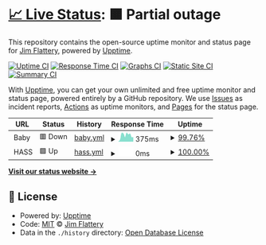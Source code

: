 # [📈 Live Status](https://jflattery.github.io/upptime): <!--live status--> **🟧 Partial outage**

This repository contains the open-source uptime monitor and status page for [Jim Flattery](https://jflattery.github.io/upptime), powered by [Upptime](https://github.com/upptime/upptime).

[![Uptime CI](https://github.com/jflattery/upptime/workflows/Uptime%20CI/badge.svg)](https://github.com/jflattery/upptime/actions?query=workflow%3A%22Uptime+CI%22)
[![Response Time CI](https://github.com/jflattery/upptime/workflows/Response%20Time%20CI/badge.svg)](https://github.com/jflattery/upptime/actions?query=workflow%3A%22Response+Time+CI%22)
[![Graphs CI](https://github.com/jflattery/upptime/workflows/Graphs%20CI/badge.svg)](https://github.com/jflattery/upptime/actions?query=workflow%3A%22Graphs+CI%22)
[![Static Site CI](https://github.com/jflattery/upptime/workflows/Static%20Site%20CI/badge.svg)](https://github.com/jflattery/upptime/actions?query=workflow%3A%22Static+Site+CI%22)
[![Summary CI](https://github.com/jflattery/upptime/workflows/Summary%20CI/badge.svg)](https://github.com/jflattery/upptime/actions?query=workflow%3A%22Summary+CI%22)

With [Upptime](https://upptime.js.org), you can get your own unlimited and free uptime monitor and status page, powered entirely by a GitHub repository. We use [Issues](https://github.com/jflattery/upptime/issues) as incident reports, [Actions](https://github.com/jflattery/upptime/actions) as uptime monitors, and [Pages](https://jflattery.github.io/upptime) for the status page.

<!--start: status pages-->
<!-- This summary is generated by Upptime (https://github.com/upptime/upptime) -->
<!-- Do not edit this manually, your changes will be overwritten -->
<!-- prettier-ignore -->
| URL | Status | History | Response Time | Uptime |
| --- | ------ | ------- | ------------- | ------ |
| <img alt="" src="https://favicons.githubusercontent.com/null" height="13"> Baby | 🟥 Down | [baby.yml](https://github.com/jflattery/upptime/commits/HEAD/history/baby.yml) | <details><summary><img alt="Response time graph" src="./graphs/baby/response-time-week.png" height="20"> 375ms</summary><br><a href="https://jflattery.github.io/upptime/history/baby"><img alt="Response time 401" src="https://img.shields.io/endpoint?url=https%3A%2F%2Fraw.githubusercontent.com%2Fjflattery%2Fupptime%2FHEAD%2Fapi%2Fbaby%2Fresponse-time.json"></a><br><a href="https://jflattery.github.io/upptime/history/baby"><img alt="24-hour response time 272" src="https://img.shields.io/endpoint?url=https%3A%2F%2Fraw.githubusercontent.com%2Fjflattery%2Fupptime%2FHEAD%2Fapi%2Fbaby%2Fresponse-time-day.json"></a><br><a href="https://jflattery.github.io/upptime/history/baby"><img alt="7-day response time 375" src="https://img.shields.io/endpoint?url=https%3A%2F%2Fraw.githubusercontent.com%2Fjflattery%2Fupptime%2FHEAD%2Fapi%2Fbaby%2Fresponse-time-week.json"></a><br><a href="https://jflattery.github.io/upptime/history/baby"><img alt="30-day response time 401" src="https://img.shields.io/endpoint?url=https%3A%2F%2Fraw.githubusercontent.com%2Fjflattery%2Fupptime%2FHEAD%2Fapi%2Fbaby%2Fresponse-time-month.json"></a><br><a href="https://jflattery.github.io/upptime/history/baby"><img alt="1-year response time 401" src="https://img.shields.io/endpoint?url=https%3A%2F%2Fraw.githubusercontent.com%2Fjflattery%2Fupptime%2FHEAD%2Fapi%2Fbaby%2Fresponse-time-year.json"></a></details> | <details><summary><a href="https://jflattery.github.io/upptime/history/baby">99.76%</a></summary><a href="https://jflattery.github.io/upptime/history/baby"><img alt="All-time uptime 99.88%" src="https://img.shields.io/endpoint?url=https%3A%2F%2Fraw.githubusercontent.com%2Fjflattery%2Fupptime%2FHEAD%2Fapi%2Fbaby%2Fuptime.json"></a><br><a href="https://jflattery.github.io/upptime/history/baby"><img alt="24-hour uptime 99.99%" src="https://img.shields.io/endpoint?url=https%3A%2F%2Fraw.githubusercontent.com%2Fjflattery%2Fupptime%2FHEAD%2Fapi%2Fbaby%2Fuptime-day.json"></a><br><a href="https://jflattery.github.io/upptime/history/baby"><img alt="7-day uptime 99.76%" src="https://img.shields.io/endpoint?url=https%3A%2F%2Fraw.githubusercontent.com%2Fjflattery%2Fupptime%2FHEAD%2Fapi%2Fbaby%2Fuptime-week.json"></a><br><a href="https://jflattery.github.io/upptime/history/baby"><img alt="30-day uptime 99.88%" src="https://img.shields.io/endpoint?url=https%3A%2F%2Fraw.githubusercontent.com%2Fjflattery%2Fupptime%2FHEAD%2Fapi%2Fbaby%2Fuptime-month.json"></a><br><a href="https://jflattery.github.io/upptime/history/baby"><img alt="1-year uptime 99.88%" src="https://img.shields.io/endpoint?url=https%3A%2F%2Fraw.githubusercontent.com%2Fjflattery%2Fupptime%2FHEAD%2Fapi%2Fbaby%2Fuptime-year.json"></a></details>
| <img alt="" src="https://favicons.githubusercontent.com/null" height="13"> HASS | 🟩 Up | [hass.yml](https://github.com/jflattery/upptime/commits/HEAD/history/hass.yml) | <details><summary><img alt="Response time graph" src="./graphs/hass/response-time-week.png" height="20"> 0ms</summary><br><a href="https://jflattery.github.io/upptime/history/hass"><img alt="Response time 0" src="https://img.shields.io/endpoint?url=https%3A%2F%2Fraw.githubusercontent.com%2Fjflattery%2Fupptime%2FHEAD%2Fapi%2Fhass%2Fresponse-time.json"></a><br><a href="https://jflattery.github.io/upptime/history/hass"><img alt="24-hour response time 0" src="https://img.shields.io/endpoint?url=https%3A%2F%2Fraw.githubusercontent.com%2Fjflattery%2Fupptime%2FHEAD%2Fapi%2Fhass%2Fresponse-time-day.json"></a><br><a href="https://jflattery.github.io/upptime/history/hass"><img alt="7-day response time 0" src="https://img.shields.io/endpoint?url=https%3A%2F%2Fraw.githubusercontent.com%2Fjflattery%2Fupptime%2FHEAD%2Fapi%2Fhass%2Fresponse-time-week.json"></a><br><a href="https://jflattery.github.io/upptime/history/hass"><img alt="30-day response time 0" src="https://img.shields.io/endpoint?url=https%3A%2F%2Fraw.githubusercontent.com%2Fjflattery%2Fupptime%2FHEAD%2Fapi%2Fhass%2Fresponse-time-month.json"></a><br><a href="https://jflattery.github.io/upptime/history/hass"><img alt="1-year response time 0" src="https://img.shields.io/endpoint?url=https%3A%2F%2Fraw.githubusercontent.com%2Fjflattery%2Fupptime%2FHEAD%2Fapi%2Fhass%2Fresponse-time-year.json"></a></details> | <details><summary><a href="https://jflattery.github.io/upptime/history/hass">100.00%</a></summary><a href="https://jflattery.github.io/upptime/history/hass"><img alt="All-time uptime 100.00%" src="https://img.shields.io/endpoint?url=https%3A%2F%2Fraw.githubusercontent.com%2Fjflattery%2Fupptime%2FHEAD%2Fapi%2Fhass%2Fuptime.json"></a><br><a href="https://jflattery.github.io/upptime/history/hass"><img alt="24-hour uptime 100.00%" src="https://img.shields.io/endpoint?url=https%3A%2F%2Fraw.githubusercontent.com%2Fjflattery%2Fupptime%2FHEAD%2Fapi%2Fhass%2Fuptime-day.json"></a><br><a href="https://jflattery.github.io/upptime/history/hass"><img alt="7-day uptime 100.00%" src="https://img.shields.io/endpoint?url=https%3A%2F%2Fraw.githubusercontent.com%2Fjflattery%2Fupptime%2FHEAD%2Fapi%2Fhass%2Fuptime-week.json"></a><br><a href="https://jflattery.github.io/upptime/history/hass"><img alt="30-day uptime 100.00%" src="https://img.shields.io/endpoint?url=https%3A%2F%2Fraw.githubusercontent.com%2Fjflattery%2Fupptime%2FHEAD%2Fapi%2Fhass%2Fuptime-month.json"></a><br><a href="https://jflattery.github.io/upptime/history/hass"><img alt="1-year uptime 100.00%" src="https://img.shields.io/endpoint?url=https%3A%2F%2Fraw.githubusercontent.com%2Fjflattery%2Fupptime%2FHEAD%2Fapi%2Fhass%2Fuptime-year.json"></a></details>

<!--end: status pages-->

[**Visit our status website →**](https://jflattery.github.io/upptime)

## 📄 License

- Powered by: [Upptime](https://github.com/upptime/upptime)
- Code: [MIT](./LICENSE) © [Jim Flattery](https://jflattery.github.io/upptime)
- Data in the `./history` directory: [Open Database License](https://opendatacommons.org/licenses/odbl/1-0/)
